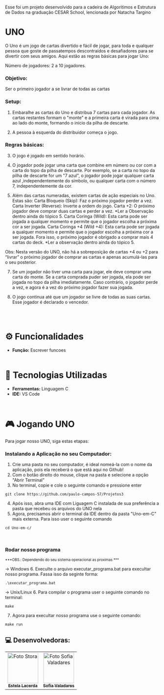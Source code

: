 Esse foi um projeto desenvolvido para a cadeira de Algoritimos e Estrutura de Dados na graduação CESAR School, lencionada por Natacha Targino

# UNO
O Uno é um jogo de cartas divertido e fácil de jogar, para toda e qualquer pessoa que goste de passatempos descontraídos e desafiadores para se divertir com seus amigos. Aqui estão as regras básicas para jogar Uno:

Número de jogadores: 2 a 10 jogadores.

### Objetivo:

Ser o primeiro jogador a se livrar de todas as cartas

### Setup:  

1. Embaralhe as cartas do Uno e distribua 7 cartas para cada jogador. As cartas restantes formam o "monte" e a primeira carta é virada para cima ao lado do monte, formando o início da pilha de descarte.

2. A pessoa à esquerda do distribuidor começa o jogo.

### Regras básicas:

3. O jogo é jogado em sentido horário.

4. O jogador pode jogar uma carta que combine em número ou cor com a carta do topo da pilha de descarte. Por exemplo, se a carta no topo da pilha de descarte for um "7 azul", o jogador pode jogar qualquer carta azul ,independentemente do símbolo, ou qualquer carta com o número 7, independentemente da cor.

5. Além das cartas numeradas, existem cartas de ação especiais no Uno. Estas são:
   Carta Bloqueio (Skip): Faz o próximo jogador perder a vez.
   Carta Inverter (Reverse): Inverte a ordem do jogo.
   Carta +2: O próximo jogador deve comprar duas cartas e perder a vez. *Ler a Observação dentro ainda do tópico 5.
   Carta Coringa (Wild): Esta carta pode ser jogada a qualquer momento e permite que o jogador escolha a próxima cor a ser jogada.
   Carta Coringa +4 (Wild +4):  Esta carta pode ser jogada a qualquer momento e permite que o jogador escolha a próxima cor a ser jogada. Fora isso, o próximo jogador é obrigado a comprar mais 4 cartas do deck. *Ler a observação dentro ainda do tópico 5.


Obs: Nesta versão do UNO, não há a sobreposição de cartas +4 ou +2 para “livrar” o próximo jogador de comprar as cartas e apenas acumulá-las para o seu posterior. 

7. Se um jogador não tiver uma carta para jogar, ele deve comprar uma carta do monte. Se a carta comprada puder ser jogada, ela pode ser jogada no topo da pilha imediatamente. Caso contrário, o jogador perde a vez, e agora é a vez do próximo jogador fazer sua jogada. 

8. O jogo continua até que um jogador se livre de todas as suas cartas. Esse jogador é declarado o vencedor.

<br></br>

# ⚙️ Funcionalidades

- <b>Função:</b> Escrever funcoes
<br></br>

# 💾 Tecnologias Utilizadas

- <b>Ferramentas:</b> Linguagem C
- <b>IDE:</b> VS Code

<br>

# 🎮 Jogando UNO
Para jogar nosso UNO, siga estas etapas:<br>
### Instalando a Aplicação no seu Computador:

1. Crie uma pasta no seu computador, é ideal nomeá-la com o nome da aplicação, pois ela receberá o que está aqui no Github!
2. Com o botão direito do mouse, clique na pasta e selecione a opção "Abrir Terminal"
3. No terminal, copie e cole o seguinte comando e pressione enter
<dt> 
  
    git clone https://github.com/paulo-campos-57/Projetos3

</dt>

4. Após isso, abra uma IDE com Liguagem C instalada de sua preferência a pasta que recebeu os arquivos do UNO nela
5. Agora, precisamos abrir o terminal da IDE dentro da pasta "Uno-em-C" mais externa. Para isso user o seguinte comando
<dt> 
  
    cd Uno-em-c/

</dt>

<br>

### Rodar nosso programa
<sub>***OBS.: Dependendo do seu sistema operacional as proximas ***</sub>

-> Windows
6. Execulte o arquivo executar_programa.bat para execultar nosso programa. Fassa isso da seginte forma:
<dt> 
  
    .\executar_programa.bat

</dt>

-> Unix/Linux
6. Para compilar o programa user o seguinte comando no terminal:
<dt> 
  
    make

</dt>

7. Agora para execultar nosso programa use o seguinte comando:
<dt> 
  
    make run

</dt>

## 💻 Desenvolvedoras:
<table>
  <tr>
    <td align="center">
      <a href="https://github.com/EstelaLacerda">
        <img src="https://avatars.githubusercontent.com/u/117921412?v=4" width="100px;" alt="Foto Stora"/><br>
        <sub>
          <b>Estela Lacerda</b>
        </sub>
      </a>
    </td>
    <td align="center">
      <a href="https://github.com/SofiaValadares">
        <img src="https://avatars.githubusercontent.com/u/113111708?v=4" width="100px;" alt="Foto Sofia Valadares"/><br>
        <sub>
          <b>Sofia Valadares</b>
        </sub>
      </a>
    </td>
</table>
<br></br>
